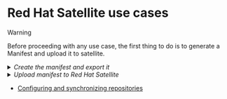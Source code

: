 # Red Hat Satellite use cases

> [!WARNING]
> Before proceeding with any use case, the first thing to do is to generate a Manifest and upload it to satellite.
>  
> <details>
>   <summary><i>Create the manifest and export it</i></summary>
>   
> - From the [Hybrid Cloud Console](https://console.redhat.com) home page, click Services > Subscriptions and Spend > Manifests.
> - From the Manifests page, click Create new manifest.
> - In the Name field, enter a unique name for the manifest.
> - From the Type list, select the application type and version number that corresponds to your Red Hat Satellite Server.
> - Click Create.
>  
> More details in [the documentation](https://docs.redhat.com/en/documentation/subscription_central/1-latest/html/creating_and_managing_manifests_for_a_connected_satellite_server/proc-creating-manifest-satellite-connected#proc-creating-manifest-satellite-connected)
> 
> You can then allocate the subscriptions you want to associate to the freshly created manifest by using the [Subscription Allocation page](https://access.redhat.com/management/subscription_allocations)
>  
> Then you can export the freshly created manifest withing the [manifest page in Cloud Console](https://console.redhat.com/subscriptions/manifests).
>  </details>
>
> <details>
>   <summary><i>Upload manifest to Red Hat Satellite</i></summary>
> - In the Satellite web UI, ensure the context is set to the organization you want to use.
> - In the Satellite web UI, navigate to Content > Subscriptions and click Manage Manifest.
> - In the Manage Manifest window, click Choose File.
> - Navigate to the location that contains the Red Hat subscription manifest file, then click Open.
> - Verify that in the "Content > Subscriptions" menu you see listed the subscriptions you allocated before
>  </details>

- [Configuring and synchronizing repositories](./config-sync-repos/)
